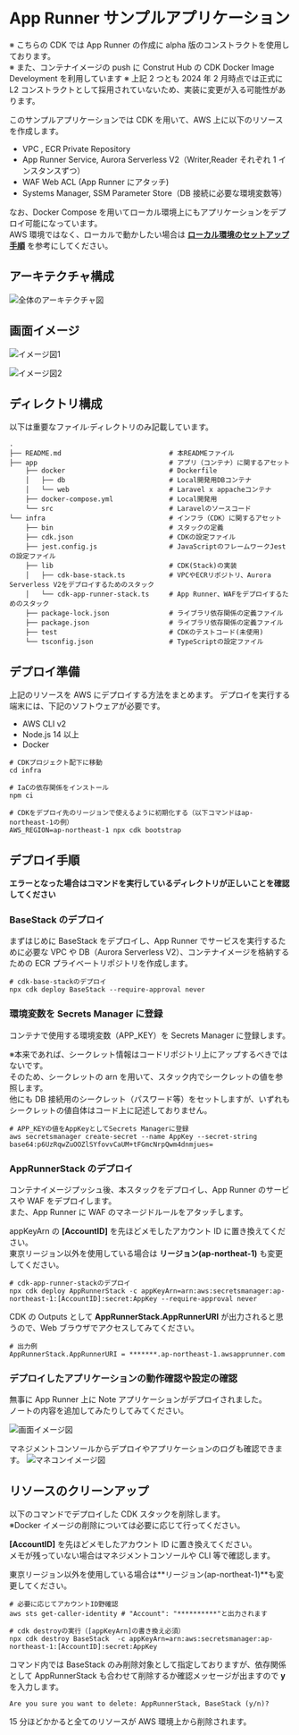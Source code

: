 # App Runner サンプルアプリケーション

※ こちらの CDK では App Runner の作成に alpha 版のコンストラクトを使用しております。  
※ また、コンテナイメージの push に Construt Hub の CDK Docker Image Develoyment を利用しています
※ 上記 2 つとも 2024 年 2 月時点では正式に L2 コンストラクトとして採用されていないため、実装に変更が入る可能性があります。

このサンプルアプリケーションでは CDK を用いて、AWS 上に以下のリソースを作成します。

- VPC , ECR Private Repository
- App Runner Service, Aurora Serverless V2（Writer,Reader それぞれ 1 インスタンスずつ）
- WAF Web ACL (App Runner にアタッチ)
- Systems Manager, SSM Parameter Store（DB 接続に必要な環境変数等）

なお、Docker Compose を用いてローカル環境上にもアプリケーションをデプロイ可能になっています。  
AWS 環境ではなく、ローカルで動かしたい場合は **[ローカル環境のセットアップ手順](./app/README.md)** を参考にしてください。

## アーキテクチャ構成

![全体のアーキテクチャ図](./imgs/architecture.png)

## 画面イメージ

![イメージ図1](./imgs/appimage1.png)

![イメージ図2](./imgs/appimage2.png)

## ディレクトリ構成

以下は重要なファイル·ディレクトリのみ記載しています。

```shell
.
├── README.md                           # 本READMEファイル
├── app                                 # アプリ（コンテナ）に関するアセット
    ├── docker                          # Dockerfile
    │   ├── db                          # Local開発用DBコンテナ
    │   └── web                         # Laravel x appacheコンテナ
    ├── docker-compose.yml              # Local開発用
    └── src                             # Laravelのソースコード
└── infra                               # インフラ（CDK）に関するアセット
    ├── bin                             # スタックの定義
    ├── cdk.json                        # CDKの設定ファイル
    ├── jest.config.js                  # JavaScriptのフレームワークJestの設定ファイル
    ├── lib                             # CDK(Stack)の実装
    │   ├── cdk-base-stack.ts           # VPCやECRリポジトリ、Aurora Serverless V2をデプロイするためのスタック
    │   └── cdk-app-runner-stack.ts     # App Runner、WAFをデプロイするためのスタック
    ├── package-lock.json               # ライブラリ依存関係の定義ファイル
    ├── package.json                    # ライブラリ依存関係の定義ファイル
    ├── test                            # CDKのテストコード(未使用)
    └── tsconfig.json                   # TypeScriptの設定ファイル

```

## デプロイ準備

上記のリソースを AWS にデプロイする方法をまとめます。
デプロイを実行する端末には、下記のソフトウェアが必要です。

- AWS CLI v2
- Node.js 14 以上
- Docker

```shell
# CDKプロジェクト配下に移動
cd infra

# IaCの依存関係をインストール
npm ci

# CDKをデプロイ先のリージョンで使えるように初期化する（以下コマンドはap-northeast-1の例）
AWS_REGION=ap-northeast-1 npx cdk bootstrap
```

## デプロイ手順

**エラーとなった場合はコマンドを実行しているディレクトリが正しいことを確認してください**

### BaseStack のデプロイ

まずはじめに BaseStack をデプロイし、App Runner でサービスを実行するために必要な VPC や DB（Aurora Serverless V2）、コンテナイメージを格納するための ECR プライベートリポジトリを作成します。

```shell
# cdk-base-stackのデプロイ
npx cdk deploy BaseStack --require-approval never
```

### 環境変数を Secrets Manager に登録

コンテナで使用する環境変数（APP_KEY）を Secrets Manager に登録します。

※本来であれば、シークレット情報はコードリポジトリ上にアップするべきではないです。  
そのため、シークレットの arn を用いて、スタック内でシークレットの値を参照します。  
他にも DB 接続用のシークレット（パスワード等）をセットしますが、いずれもシークレットの値自体はコード上に記述しておりません。

```shell
# APP_KEYの値をAppKeyとしてSecrets Managerに登録
aws secretsmanager create-secret --name AppKey --secret-string base64:p6UzRqwZuOOZlSYfovvCaUM+tFGmcNrpQwm4dnmjues=
```

### AppRunnerStack のデプロイ

コンテナイメージプッシュ後、本スタックをデプロイし、App Runner のサービスや WAF をデプロイします。  
また、App Runner に WAF のマネージドルールをアタッチします。

appKeyArn の **[AccountID]** を先ほどメモしたアカウント ID に置き換えてください。  
東京リージョン以外を使用している場合は **リージョン(ap-northeat-1)** も変更してください。

```shell
# cdk-app-runner-stackのデプロイ
npx cdk deploy AppRunnerStack -c appKeyArn=arn:aws:secretsmanager:ap-northeast-1:[AccountID]:secret:AppKey --require-approval never
```

CDK の Outputs として **AppRunnerStack.AppRunnerURI** が出力されると思うので、Web ブラウザでアクセスしてみてください。

```shell
# 出力例
AppRunnerStack.AppRunnerURI = *******.ap-northeast-1.awsapprunner.com
```

### デプロイしたアプリケーションの動作確認や設定の確認

無事に App Runner 上に Note アプリケーションがデプロイされました。  
ノートの内容を追加してみたりしてみてください。

![画面イメージ図](./imgs/website-image.png)

マネジメントコンソールからデプロイやアプリケーションのログも確認できます。
![マネコンイメージ図](./imgs/console-image.png)

## リソースのクリーンアップ

以下のコマンドでデプロイした CDK スタックを削除します。  
※Docker イメージの削除については必要に応じて行ってください。

**[AccountID]** を先ほどメモしたアカウント ID に置き換えてください。  
メモが残っていない場合はマネジメントコンソールや CLI 等で確認します。

東京リージョン以外を使用している場合は**リージョン(ap-northeat-1)**も変更してください。

```shell
# 必要に応じてアカウントID野確認
aws sts get-caller-identity # "Account": "**********"と出力されます

# cdk destroyの実行（[appKeyArn]の書き換え必須）
npx cdk destroy BaseStack  -c appKeyArn=arn:aws:secretsmanager:ap-northeast-1:[AccountID]:secret:AppKey
```

コマンド内では BaseStack のみ削除対象として指定しておりますが、依存関係として AppRunnerStack も合わせて削除するか確認メッセージが出ますので **y**を入力します。

```shell
Are you sure you want to delete: AppRunnerStack, BaseStack (y/n)?
```

15 分ほどかかると全てのリソースが AWS 環境上から削除されます。

